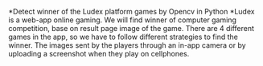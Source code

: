 

*Detect winner of the Ludex platform games by Opencv in Python
*Ludex is a web-app online gaming. We will find winner of computer gaming competition, base on result page image of the game. There are 4 different games in the app, so we have to follow different strategies to find the winner. The images sent by the players through an in-app camera or by uploading a screenshot when they play on cellphones.



